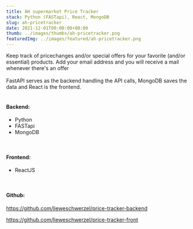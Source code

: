 ```yaml
---
title: AH supermarket Price Tracker
stack: Python (FASTapi), React, MongoDB
slug: ah-pricetracker
date: 2021-12-01T00:00:00+00:00
thumb: ../images/thumbs/ah-pricetracker.png
featuredImg: ../images/featured/ah-pricetracker.png
---
```

 
Keep track of pricechanges and/or special offers for your favorite (and/or essential) products. Add your email address and you will receive a mail whenever there's an offer <br/> <br />
FastAPI serves as the backend handling the API calls, MongoDB saves the data and React is the frontend.
<br />
<br />

#### Backend:    
<ul>
<li>Python</li>
<li>FASTapi</li>
<li>MongoDB</li>
</ul>
<br />

#### Frontend:
<ul>
<li>ReactJS</li>
</ul>
<br />

#### Github:   

https://github.com/lieweschwerzel/price-tracker-backend

https://github.com/lieweschwerzel/price-tracker-front
<br />
<br />


